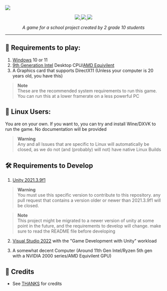 <!--
  logo
  <img src="https://cdn.discordapp.com/attachments/888136140564095007/1091974996965982279/Ek9VjzB.png?raw=true" height=144>
-->
<!--
  banner with no text
  <img src="https://user-images.githubusercontent.com/120770627/230755565-04f6b0f3-9de7-4d8f-96a3-c7add6872857.png?raw=true">
-->
<!-- banner with text -->
<img src="https://user-images.githubusercontent.com/120770627/230755569-33b4feac-b65c-40af-890f-728149635ea6.png?raw=true">

<br>
<p align="center">
  <a href="https://learn.microsoft.com/en-us/dotnet/csharp">
    <img src="https://img.shields.io/badge/c%23-%23239120.svg?style=for-the-badge&logo=c-sharp&logoColor=white">
  </a>
  <a href="https://unity.com">
    <img src="https://img.shields.io/badge/unity-%23000000.svg?style=for-the-badge&logo=unity&logoColor=white">
  </a>
  <a href="https://windows.com">
    <img src="https://img.shields.io/badge/Windows-0078D6?style=for-the-badge&logo=windows&logoColor=white">
  </a>
</p>
<p align="center"><i>A game for a school project created by 2 grade 10 students</i></p>
<hr>

## 🚀 Requirements to play:
1. [Windows](https://www.microsoft.com/windows) 10 or 11
2. [9th Generation Intel](https://en.wikipedia.org/wiki/Coffee_Lake#Coffee_Lake-S_(Desktop_processors)) Desktop CPU/[AMD Equivilent](https://www.cpu-monkey.com/en/cpu_group-amd_ryzen_3000-14)
3. A Graphics card that supports DirectX11 (Unless your computer is 20 years old, you have this)

> **Note**  
> These are the recommended system requirements to run this game. You can run this at a lower framerate on a less powerful PC

## 🐧 Linux Users:
You are on your own. If you want to, you can try and install Wine/DXVK to run the game. No documentation will be provided
> **Warning**  
> Any and all Issues that are specific to Linux will automatically be closed, as we do not (and (probably) will not) have native Linux Builds
## 🛠️ Requirements to Develop

1. [Unity 2021.3.9f1](https://unity.com/releases/editor/archive#download-archive-2021)
> **Warning**  
> You must use this specific version to contribute to this repository. any pull request that contains a version older or newer than 2021.3.9f1 will be closed.

> **Note**  
> This project might be migrated to a newer version of unity at some point in the future, and the requirements to develop will change. make sure to read the README file before developing
2. [Visual Studio 2022](https://visualstudio.microsoft.com/thank-you-downloading-visual-studio/?sku=Community) with the "Game Development with Unity" workload

3. A somewhat decent Computer (Around 11th Gen Intel/Ryzen 5th gen with a NVIDIA 2000 series/AMD Equivilent GPU)

## 📃 Credits
- See [THANKS](https://github.com/funny-unity-game/Mission-Monkey/blob/main/THANKS) for credits
